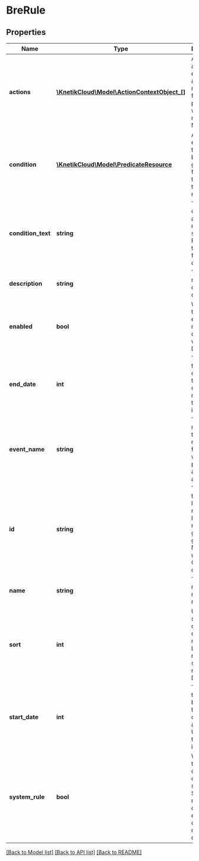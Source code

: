 # BreRule

## Properties
Name | Type | Description | Notes
------------ | ------------- | ------------- | -------------
**actions** | [**\KnetikCloud\Model\ActionContextObject_[]**](ActionContextObject_.md) | A list of actions to execute, and the mapping for their parameters, when the rule runs. Minimum 1 | 
**condition** | [**\KnetikCloud\Model\PredicateResource**](PredicateResource.md) | A condition expression that must be met in a given event for the rule to run. Null to always run. | [optional] 
**condition_text** | **string** | The condition as a readable string. Filled in by the system from the condition | [optional] 
**description** | **string** | The human readable description of the rule | [optional] 
**enabled** | **bool** | Whether the rule is enabled to run (in conjunction with dates). Default true | [optional] 
**end_date** | **int** | The date the rule ceases to take effect, or null if never. Unix timestamp in seconds | [optional] 
**event_name** | **string** | The event name of the trigger this rule runs for. Affects which parameters are available | 
**id** | **string** | The id of the rule for later references. If left null a random guid will be generated. Must be unique. Cannot be changed | [optional] 
**name** | **string** | The human readable name of the rule | 
**sort** | **int** | Used to sort rules to control the order they run in. Larger numbered sort values run first.  Default 500 | [optional] 
**start_date** | **int** | The date the rule begins to take effect, or null if always. Unix timestamp in seconds | [optional] 
**system_rule** | **bool** | Whether the rule is a default part of the system. System rules cannot be edited or deleted, but may be disabled | [optional] 

[[Back to Model list]](../README.md#documentation-for-models) [[Back to API list]](../README.md#documentation-for-api-endpoints) [[Back to README]](../README.md)


